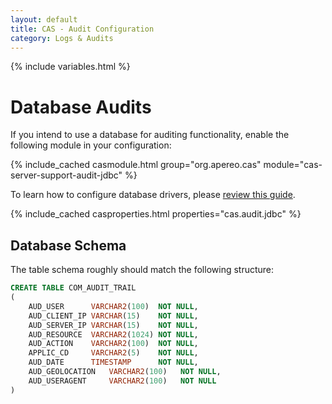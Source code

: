 ```yaml
---
layout: default
title: CAS - Audit Configuration
category: Logs & Audits
---
```

{% include variables.html %}

# Database Audits

If you intend to use a database for auditing functionality, enable the following module in your configuration:

{% include_cached casmodule.html group="org.apereo.cas" module="cas-server-support-audit-jdbc" %}

To learn how to configure database drivers, please [review this guide](../installation/JDBC-Drivers.html).

{% include_cached casproperties.html properties="cas.audit.jdbc" %}
         
## Database Schema

The table schema roughly should match the following structure:

```sql
CREATE TABLE COM_AUDIT_TRAIL
(
    AUD_USER      VARCHAR2(100)  NOT NULL,
    AUD_CLIENT_IP VARCHAR(15)    NOT NULL,
    AUD_SERVER_IP VARCHAR(15)    NOT NULL,
    AUD_RESOURCE  VARCHAR2(1024) NOT NULL,
    AUD_ACTION    VARCHAR2(100)  NOT NULL,
    APPLIC_CD     VARCHAR2(5)    NOT NULL,
    AUD_DATE      TIMESTAMP      NOT NULL,
    AUD_GEOLOCATION   VARCHAR2(100)   NOT NULL,
    AUD_USERAGENT     VARCHAR2(100)   NOT NULL
)
```
